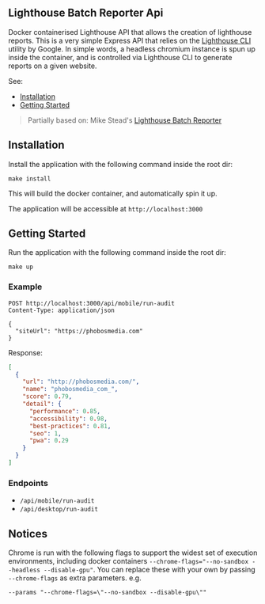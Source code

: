## Lighthouse Batch Reporter Api

Docker containerised Lighthouse API that allows the creation of lighthouse reports.
This is a very simple Express API that relies on the [Lighthouse CLI](https://github.com/GoogleChrome/lighthouse) utility by Google.
In simple words, a headless chromium instance is spun up inside the container, and is controlled via Lighthouse CLI to generate reports on a given website.

See:

- [Installation](#installation)
- [Getting Started](#getting-started)

> Partially based on: Mike Stead's [Lighthouse Batch Reporter](https://github.com/mikestead/lighthouse-batch)

## Installation

Install the application with the following command inside the root dir: 
```shell
make install
```

This will build the docker container, and automatically spin it up. 

The application will be accessible at `http://localhost:3000`

## Getting Started

Run the application with the following command inside the root dir:

```shell
make up
```

### Example

```http
POST http://localhost:3000/api/mobile/run-audit
Content-Type: application/json

{
  "siteUrl": "https://phobosmedia.com"
}
```

Response:
```json
[
  {
    "url": "http://phobosmedia.com/",
    "name": "phobosmedia_com_",
    "score": 0.79,
    "detail": {
      "performance": 0.85,
      "accessibility": 0.98,
      "best-practices": 0.81,
      "seo": 1,
      "pwa": 0.29
    }
  }
]
```

### Endpoints
- `/api/mobile/run-audit`
- `/api/desktop/run-audit`

## Notices
Chrome is run with the following flags to support the widest set of execution
  environments, including docker containers
  `--chrome-flags="--no-sandbox --headless --disable-gpu"`. You can replace
  these with your own by passing `--chrome-flags` as extra parameters. e.g.

  `--params "--chrome-flags=\"--no-sandbox --disable-gpu\""`
